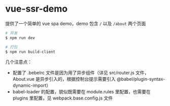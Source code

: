 # vue-ssr-demo

提供了一个简单的 vue spa demo，demo 包含 `/` 以及 `/about` 两个页面

```bash
# 开发
$ npm run dev

# 打包
$ npm run build-client
```

几个注意点：

* 配置了 .bebelrc 文件是因为用了异步组件（详见 src/router.js 文件，About.vue 是异步引入的，根据控制台提示需要引入 @babel/plugin-syntax-dynamic-import）
* babel-loader 的配置，貌似既需要在 module.rules 里配置，也需要在 plugins 里配置，见 webpack.base.config.js 文件